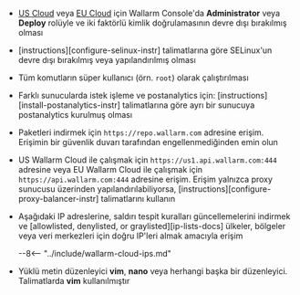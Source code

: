 * [US Cloud](https://us1.my.wallarm.com/) veya [EU Cloud](https://my.wallarm.com/) için Wallarm Console'da **Administrator** veya **Deploy** rolüyle ve iki faktörlü kimlik doğrulamasının devre dışı bırakılmış olması
* [instructions][configure-selinux-instr] talimatlarına göre SELinux'un devre dışı bırakılmış veya yapılandırılmış olması
* Tüm komutların süper kullanıcı (örn. `root`) olarak çalıştırılması
* Farklı sunucularda istek işleme ve postanalytics için: [instructions][install-postanalytics-instr] talimatlarına göre ayrı bir sunucuya postanalytics kurulmuş olması
* Paketleri indirmek için `https://repo.wallarm.com` adresine erişim. Erişimin bir güvenlik duvarı tarafından engellenmediğinden emin olun
* US Wallarm Cloud ile çalışmak için `https://us1.api.wallarm.com:444` adresine veya EU Wallarm Cloud ile çalışmak için `https://api.wallarm.com:444` adresine erişim. Erişim yalnızca proxy sunucusu üzerinden yapılandırılabiliyorsa, [instructions][configure-proxy-balancer-instr] talimatlarını kullanın
* Aşağıdaki IP adreslerine, saldırı tespit kuralları güncellemelerini indirmek ve [allowlisted, denylisted, or graylisted][ip-lists-docs] ülkeler, bölgeler veya veri merkezleri için doğru IP'leri almak amacıyla erişim

    --8<-- "../include/wallarm-cloud-ips.md"
* Yüklü metin düzenleyici **vim**, **nano** veya herhangi başka bir düzenleyici. Talimatlarda **vim** kullanılmıştır